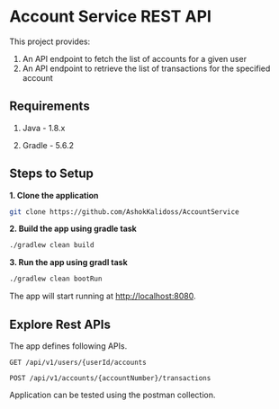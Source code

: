 # Account Service REST API

This project provides:

1. An API endpoint  to fetch the list of accounts for a given user
2. An API endpoint to retrieve the list of transactions for the specified account

## Requirements

1. Java - 1.8.x

2. Gradle - 5.6.2

## Steps to Setup

**1. Clone the application**

```bash
git clone https://github.com/AshokKalidoss/AccountService
```

**2. Build the app using gradle task**

```bash
./gradlew clean build
```

**3. Run the app using gradl task**

```bash
./gradlew clean bootRun
```

The app will start running at <http://localhost:8080>.

## Explore Rest APIs

The app defines following  APIs.

    GET /api/v1/users/{userId/accounts

    POST /api/v1/accounts/{accountNumber}/transactions

Application can  be tested using the postman collection.


